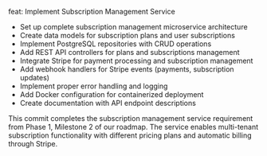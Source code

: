 feat: Implement Subscription Management Service

- Set up complete subscription management microservice architecture
- Create data models for subscription plans and user subscriptions
- Implement PostgreSQL repositories with CRUD operations
- Add REST API controllers for plans and subscriptions management
- Integrate Stripe for payment processing and subscription management
- Add webhook handlers for Stripe events (payments, subscription updates)
- Implement proper error handling and logging
- Add Docker configuration for containerized deployment
- Create documentation with API endpoint descriptions

This commit completes the subscription management service requirement 
from Phase 1, Milestone 2 of our roadmap. The service enables multi-tenant 
subscription functionality with different pricing plans and automatic 
billing through Stripe. 